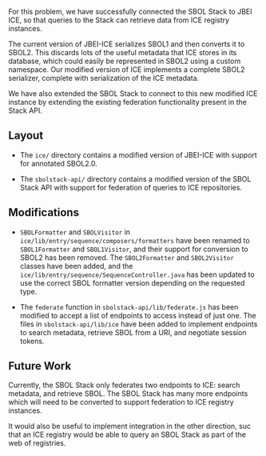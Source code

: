 
For this problem, we have successfully connected the SBOL Stack to
JBEI ICE, so that queries to the Stack can retrieve data from ICE
registry instances.

The current version of JBEI-ICE serializes SBOL1 and then converts it to SBOL2.
This discards lots of the useful metadata that ICE stores in its database, which
could easily be represented in SBOL2 using a custom namespace.  Our modified
version of ICE implements a complete SBOL2 serializer, complete with
serialization of the ICE metadata.

We have also extended the SBOL Stack to connect to this new modified ICE
instance by extending the existing federation functionality present in the
Stack API.


Layout
------

* The `ice/` directory contains a modified version of JBEI-ICE
  with support for annotated SBOL2.0.

* The `sbolstack-api/` directory contains a modified version of
  the SBOL Stack API with support for federation of queries to
  ICE repositories.


Modifications
-------------

* `SBOLFormatter` and `SBOLVisitor` in `ice/lib/entry/sequence/composers/formatters`
   have been renamed to `SBOL1Formatter` and `SBOL1Visitor`, and their support for
   conversion to SBOL2 has been removed.  The `SBOL2Formatter` and `SBOL2Visitor`
   classes have been added, and the `ice/lib/entry/sequence/SequenceController.java`
   has been updated to use the correct SBOL formatter version depending on the
   requested type.

 * The `federate` function in `sbolstack-api/lib/federate.js` has been modified
   to accept a list of endpoints to access instead of just one.  The files
   in `sbolstack-api/lib/ice` have been added to implement endpoints to search
   metadata, retrieve SBOL from a URI, and negotiate session tokens.


Future Work
-----------

Currently, the SBOL Stack only federates two endpoints to ICE: search metadata,
and retrieve SBOL.  The SBOL Stack has many more endpoints which will need to
be converted to support federation to ICE registry instances.

It would also be useful to implement integration in the other direction, suc
that an ICE registry would be able to query an SBOL Stack as part of the web
of registries.





